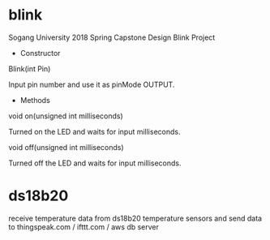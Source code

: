 # blink
Sogang University 2018 Spring Capstone Design Blink Project

 - Constructor
 
Blink(int Pin)

Input pin number and use it as pinMode OUTPUT.

- Methods

void on(unsigned int milliseconds)

Turned on the LED and waits for input milliseconds.

void off(unsigned int milliseconds)

Turned off the LED and waits for input milliseconds.

# ds18b20
receive temperature data from ds18b20 temperature sensors
and send data to thingspeak.com / ifttt.com / aws db server
